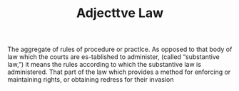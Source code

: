 ---
title: Adjecttve Law
letter: A
permalink: "/definitions/bld-adjecttve-law.html"
body: The aggregate of rules of procedure or practlce. As opposed to that body of
  law which the courts are es-tablished to administer, (called “substantive law,”)
  it means the rules according to which the substantive law is administered. That
  part of the law which provides a method for enforcing or maintaining rights, or
  obtaining redress for their invasion
published_at: '2018-07-07'
source: Black's Law Dictionary 2nd Ed (1910)
layout: post
---